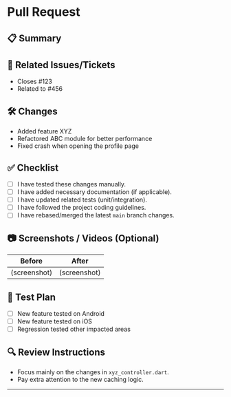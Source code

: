 # Pull Request

## 📋 Summary
<!-- Provide a clear and concise description of the change -->

## 🔗 Related Issues/Tickets
<!-- List related Jira tickets, GitHub issues, etc. -->
- Closes #123
- Related to #456

## 🛠️ Changes
<!-- Bullet points of major updates -->
- Added feature XYZ
- Refactored ABC module for better performance
- Fixed crash when opening the profile page

## ✅ Checklist
- [ ] I have tested these changes manually.
- [ ] I have added necessary documentation (if applicable).
- [ ] I have updated related tests (unit/integration).
- [ ] I have followed the project coding guidelines.
- [ ] I have rebased/merged the latest `main` branch changes.

## 📷 Screenshots / Videos (Optional)
<!-- If UI changes, attach screenshots or short videos -->
| Before | After |
|:------:|:-----:|
| (screenshot) | (screenshot) |

## 🧪 Test Plan
<!-- Explain how you tested your changes -->
- [ ] New feature tested on Android
- [ ] New feature tested on iOS
- [ ] Regression tested other impacted areas

## 🔍 Review Instructions
<!-- Any special instructions for reviewers? -->
- Focus mainly on the changes in `xyz_controller.dart`.
- Pay extra attention to the new caching logic.

---

